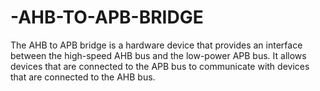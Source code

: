 # -AHB-TO-APB-BRIDGE
The AHB to APB bridge is a hardware device that provides an interface between the high-speed AHB bus and the low-power APB bus. It allows devices that are connected to the APB bus to communicate with devices that are connected to the AHB bus.
